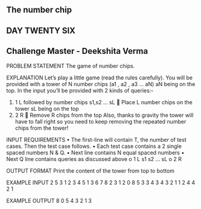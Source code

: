 ## The number chip 
## DAY TWENTY SIX 
## Challenge Master - Deekshita Verma 

PROBLEM STATEMENT
The game of number chips. 

EXPLANATION
Let’s play a little game (read the rules carefully).
You will be provided with a tower of N number chips (a1 , a2 , a3 … aN) aN being on the top.
In the input you’ll be provided with 2 kinds of queries:- 
1.	1 L followed by number chips s1,s2 … sL
	Place L number chips on the tower sL being on the top
2.	2 R 
	Remove R chips from the top
Also, thanks to gravity the tower will have to fall right so you need to keep removing the repeated number chips from the tower!

INPUT REQUIREMENTS
•	The first-line will contain T, the number of test cases. Then the test case follows.
•	Each test case contains a 2 single spaced numbers N & Q.
•	Next line contains N equal spaced numbers
•	Next Q line contains queries as discussed above
o	1 L s1 s2 ... sL
o	2 R

OUTPUT FORMAT
Print the content of the tower from top to bottom


EXAMPLE INPUT
2
5 3
1 2 3 4 5
1 3 6 7 8
2 3
1 2 0 8
5 3
3 4 3 4 3
2 1
1 2 4 4
2 1

EXAMPLE OUTPUT
8 0 5 4 3 2 1
3

